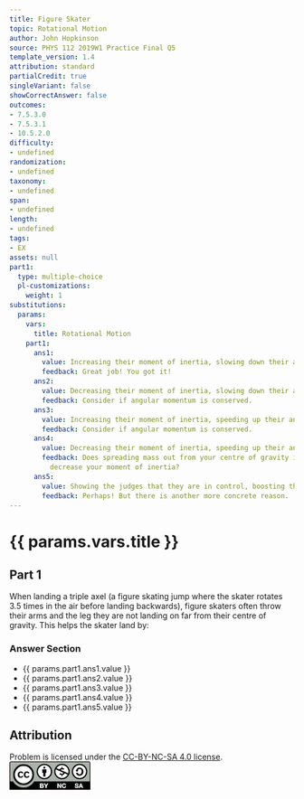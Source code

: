 ```yaml
---
title: Figure Skater
topic: Rotational Motion
author: John Hopkinson
source: PHYS 112 2019W1 Practice Final Q5
template_version: 1.4
attribution: standard
partialCredit: true
singleVariant: false
showCorrectAnswer: false
outcomes:
- 7.5.3.0
- 7.5.3.1
- 10.5.2.0
difficulty:
- undefined
randomization:
- undefined
taxonomy:
- undefined
span:
- undefined
length:
- undefined
tags:
- EX
assets: null
part1:
  type: multiple-choice
  pl-customizations:
    weight: 1
substitutions:
  params:
    vars:
      title: Rotational Motion
    part1:
      ans1:
        value: Increasing their moment of inertia, slowing down their angular velocity.
        feedback: Great job! You got it!
      ans2:
        value: Decreasing their moment of inertia, slowing down their angular velocity.
        feedback: Consider if angular momentum is conserved.
      ans3:
        value: Increasing their moment of inertia, speeding up their angular velocity.
        feedback: Consider if angular momentum is conserved.
      ans4:
        value: Decreasing their moment of inertia, speeding up their angular velocity.
        feedback: Does spreading mass out from your centre of gravity increase or
          decrease your moment of inertia?
      ans5:
        value: Showing the judges that they are in control, boosting their confidence.
        feedback: Perhaps! But there is another more concrete reason.
---
```

# {{ params.vars.title }}

## Part 1

When landing a triple axel (a figure skating jump where the skater rotates 3.5 times in the air before landing backwards), figure skaters often throw their arms and the leg they are not landing on far from their centre of gravity. This helps the skater land by:

### Answer Section

- {{ params.part1.ans1.value }}
- {{ params.part1.ans2.value }}
- {{ params.part1.ans3.value }}
- {{ params.part1.ans4.value }}
- {{ params.part1.ans5.value }}

## Attribution

Problem is licensed under the [CC-BY-NC-SA 4.0 license](https://creativecommons.org/licenses/by-nc-sa/4.0/).<br> ![The Creative Commons 4.0 license requiring attribution-BY, non-commercial-NC, and share-alike-SA license.](https://raw.githubusercontent.com/firasm/bits/master/by-nc-sa.png)